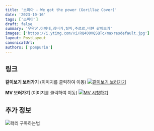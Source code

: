 ```yaml
---
title: '소피아 - We got the power (Gorillaz Cover)'
date: '2023-10-16'
tags: ['소피아']
draft: false
summary: '우왁굳,아이네,징버거,릴파,주르르,비챤 같이보기'
images: ['https://i.ytimg.com/vi/RQ40OVQSQTc/maxresdefault.jpg']
layout: PostLayout
canonicalUrl:
authors: ['pompurin']
---
```


## 링크

**같이보기 보러가기** (이미지를 클릭하여 이동)
[![같이보기 보러가기](../static/images/logo.png)](https://cafe.naver.com/steamindiegame/13346872)

**MV 보러가기** (이미지를 클릭하여 이동)
[![MV 시청하기](https://i.ytimg.com/vi/RQ40OVQSQTc/maxresdefault.jpg)](https://www.youtube.com/watch?v=RQ40OVQSQTc)

## 추가 정보

![왁리 구독하는법](../static/images/sub.gif)

